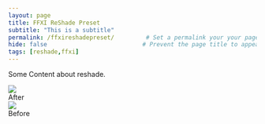 ```yaml
---
layout: page
title: FFXI ReShade Preset
subtitle: "This is a subtitle"  
permalink: /ffxireshadepreset/         # Set a permalink your your page
hide: false                           # Prevent the page title to appear in the navbar
tags: [reshade,ffxi]
---
```


Some Content about reshade.

<div id="example" class="bal-container">
  <div class="bal-after">
    <img src="{{ '/img/beforeafter/5.jpg' | relative_url }}">
    <div class="bal-afterPosition afterLabel">
      After
    </div>
  </div>
  <div class="bal-before">
    <div class="bal-before-inset">
    <img src="{{ '/img/beforeafter/4.png' | relative_url }}">
      <div class="bal-beforePosition beforeLabel">
        Before
      </div>
    </div>
  </div>
  <div class="bal-handle">
    <span class=" handle-left-arrow"></span>
    <span class="handle-right-arrow"></span>
  </div>
</div>

<script src="{{ '/assets/js/imagecomparison.js' | relative_url }}"></script>

<script>
        new BeforeAfter({
            id: '#one'
        });
</script>

